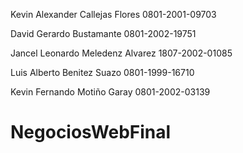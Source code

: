 Kevin Alexander Callejas Flores 0801-2001-09703

David Gerardo Bustamante 0801-2002-19751

Jancel Leonardo Meledenz Alvarez 1807-2002-01085

Luis Alberto Benitez Suazo 0801-1999-16710

Kevin Fernando Motiño Garay 0801-2002-03139

# NegociosWebFinal
